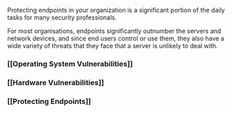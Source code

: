 
Protecting endpoints in your organization is a significant portion of the daily tasks for many security professionals. 

For most organisations, endpoints significantly outnumber the servers and network devices, and since end users control or use them, they also have a wide variety of threats that they face that a server is unlikely to deal with.

### [[Operating System Vulnerabilities]]

### [[Hardware Vulnerabilities]]

### [[Protecting Endpoints]]